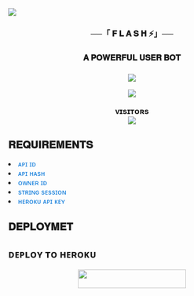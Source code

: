 <img src="https://user-images.githubusercontent.com/73097560/115834477-dbab4500-a447-11eb-908a-139a6edaec5c.gif">
<h3 align="center">──「 𝐅 𝐋 𝐀 𝐒 𝐇 ⚡」──</h3> 
<h3 align="center"> 𝐀 𝐏𝐎𝐖𝐄𝐑𝐅𝐔𝐋 𝐔𝐒𝐄𝐑 𝐁𝐎𝐓<h3>

<p align="center">
  <img src="https://readme-typing-svg.herokuapp.com?color=FF00FF&lines=𝒃𝒆𝒔𝒕+𝒂𝒏𝒅+𝒇𝒂𝒔𝒕𝒆𝒔𝒕+𝒕𝒆𝒍𝒆𝒈𝒓𝒂𝒎+𝒖𝒔𝒆𝒓𝒃𝒐𝒕;𝒔𝒑𝒆𝒆𝒅+𝒍𝒊𝒌𝒆+𝑭𝒍𝒂𝒔𝒉⚡⚡;𝐅𝐋𝐀𝐒𝐇+🇽+𝐔𝐒𝐄𝐑𝐁𝐎𝐓💤💀">
</p>
  
<p align="center">
  <img src="https://telegra.ph/file/434e18f50599e0b28480c.jpg">
</p>
<p align="center">
    <b> ᴠɪsɪᴛᴏʀs </b><br>
     <img align="middle" src="https://profile-counter.glitch.me/flashuserbot/count.svg" />
</p>

## 𝐑𝐄𝐐𝐔𝐈𝐑𝐄𝐌𝐄𝐍𝐓𝐒

<li><span style="color: #0074D9;">ᴀᴘɪ ɪᴅ</span></li>
<li><span style="color: #0074D9;">ᴀᴘɪ ʜᴀsʜ</span></li>
<li><span style="color: #0074D9;">ᴏᴡɴᴇʀ ɪᴅ</span></li>
<li><span style="color: #0074D9;">sᴛʀɪɴɢ sᴇssɪᴏɴ</span></li>
<li><span style="color: #0074D9;">ʜᴇʀᴏᴋᴜ ᴀᴘɪ ᴋᴇʏ</span></li>

## 𝐃𝐄𝐏𝐋𝐎𝐘𝐌𝐄𝐓

## ᴅᴇᴘʟᴏʏ ᴛᴏ ʜᴇʀᴏᴋᴜ

<p align="center"><a href="http://dashboard.heroku.com/new?template=https://github.com/itzunique7/flashuserbot"> <img src="https://img.shields.io/badge/Deploy%20On%20Heroku-purple?style=for-the-badge&logo=heroku" width="220" height="38.45"/></a></p>
